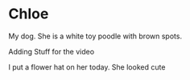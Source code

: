 # Chloe



My dog. She is a white toy poodle with brown spots.

Adding Stuff for the video

I put a flower hat on her today. She looked cute